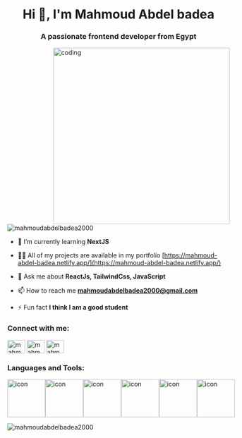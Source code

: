 <h1 align="center">Hi 👋, I'm Mahmoud Abdel badea</h1>
<h3 align="center">A passionate frontend developer from Egypt</h3>
<img align="right" width="400px" alt="coding" src="https://cdn.dribbble.com/users/1162077/screenshots/3848914/programmer.gif">

<p align="left"> <img src="https://komarev.com/ghpvc/?username=mahmoudabdelbadea2000&label=Profile%20views&color=0e75b6&style=flat" alt="mahmoudabdelbadea2000" /> </p>

- 🌱 I’m currently learning **NextJS**

- 👨‍💻 All of my projects are available in my portfolio [https://mahmoud-abdel-badea.netlify.app/](https://mahmoud-abdel-badea.netlify.app/)

- 💬 Ask me about **ReactJs, TailwindCss, JavaScript**

- 📫 How to reach me **mahmoudabdelbadea2000@gmail.com**

- ⚡ Fun fact **I think I am a good student**

<h3 align="left">Connect with me:</h3>
<p align="left">
<a href="https://twitter.com/mahmodkamal100" target="blank"><img align="center" src="https://raw.githubusercontent.com/rahuldkjain/github-profile-readme-generator/master/src/images/icons/Social/twitter.svg" alt="mahmodkamal100" height="30" width="40" /></a>
<a href="https://linkedin.com/in/mahmoud-abdel-badea-1026611ba" target="blank"><img align="center" src="https://raw.githubusercontent.com/rahuldkjain/github-profile-readme-generator/master/src/images/icons/Social/linked-in-alt.svg" alt="mahmoud-abdel-badea-1026611ba" height="30" width="40" /></a>
<a href="https://fb.com/mahmoudabdelbadea2000" target="blank"><img align="center" src="https://raw.githubusercontent.com/rahuldkjain/github-profile-readme-generator/master/src/images/icons/Social/facebook.svg" alt="mahmoudabdelbadea2000" height="30" width="40" /></a>
</p>

<h3 align="left">Languages and Tools:</h3>
    <div style="display: flex; align-items: flex-start;">
      <img
        src="https://techstack-generator.vercel.app/js-icon.svg"
        alt="icon"
        width="86"
        height="86"
      />
      <img
        src="https://techstack-generator.vercel.app/ts-icon.svg"
        alt="icon"
        width="86"
        height="86"
      />
      <img
        src="https://techstack-generator.vercel.app/react-icon.svg"
        alt="icon"
        width="86"
        height="86"
      />
      <img
        src="https://techstack-generator.vercel.app/redux-icon.svg"
        alt="icon"
        width="86"
        height="86"
      />
      <img
        src="https://techstack-generator.vercel.app/sass-icon.svg"
        alt="icon"
        width="86"
        height="86"
      />
      <img
        src="https://techstack-generator.vercel.app/github-icon.svg"
        alt="icon"
        width="86"
        height="86"
      />
    </div>
<p><img align="center" src="https://github-readme-stats.vercel.app/api/top-langs?username=mahmoudabdelbadea2000&show_icons=true&locale=en&layout=compact" alt="mahmoudabdelbadea2000" /></p>
